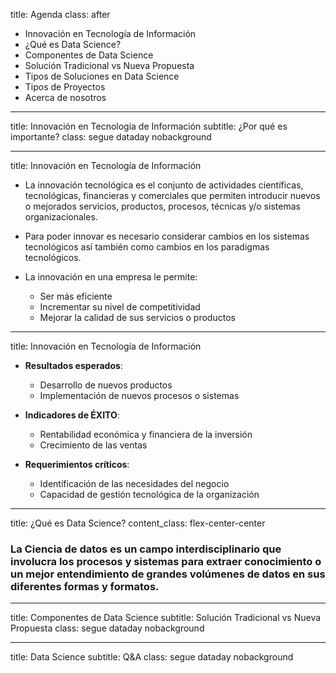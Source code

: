 title: Agenda
class: after

- Innovación en Tecnología de Información
- ¿Qué es Data Science?
- Componentes de Data Science
- Solución Tradicional vs Nueva Propuesta
- Tipos de Soluciones en Data Science
- Tipos de Proyectos
- Acerca de nosotros

---

title: Innovación en Tecnología de Información
subtitle: ¿Por qué es importante?
class: segue dataday nobackground

---
title: Innovación en Tecnología de Información

- La innovación tecnológica es el conjunto de actividades científicas, tecnológicas, financieras y comerciales que permiten introducir nuevos o mejorados servicios, productos, procesos, técnicas y/o sistemas organizacionales.

- Para poder innovar es necesario considerar cambios en los sistemas tecnológicos así también como cambios en los paradigmas tecnológicos.

- La innovación en una empresa le permite:
	- Ser más eficiente
	- Incrementar su nivel de competitividad
	- Mejorar la calidad de sus servicios o productos
---

title: Innovación en Tecnología de Información

- <b>Resultados esperados</b>:
	- Desarrollo de nuevos productos
	- Implementación de nuevos procesos o sistemas

- <b>Indicadores de ÉXITO</b>:
	- Rentabilidad económica y financiera de la inversión
	- Crecimiento de las ventas

- <b>Requerimientos críticos</b>: 
	- Identificación de las necesidades del negocio
	- Capacidad de gestión tecnológica de la organización

---

title: ¿Qué es Data Science?
content_class: flex-center-center

<h3><b>La Ciencia de datos es un campo interdisciplinario que involucra los procesos y sistemas para extraer conocimiento o un mejor entendimiento de grandes volúmenes de datos en sus diferentes formas y formatos.</b></h3>

---
title: Componentes de Data Science
subtitle: Solución Tradicional vs Nueva Propuesta
class: segue dataday nobackground

---
title: Data Science
subtitle: Q&A
class: segue dataday nobackground

